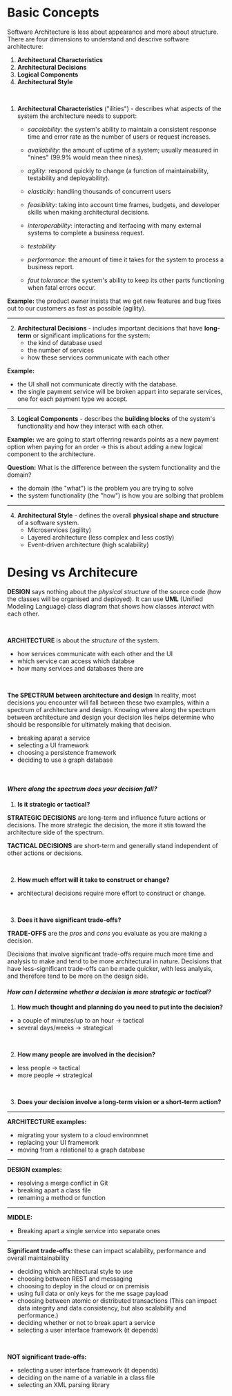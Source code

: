 # Basic Concepts
<p>Software Architecture is less about appearance and more about structure. There are four dimensions to understand and descrive software architecture: </p>

1. **Architectural Characteristics** 
2. **Architectural Decisions**
3. **Logical Components**
4. **Architectural Style** 

<br>

1. **Architectural Characteristics** ("ilities") - describes what aspects of the system the architecture needs to support:

    - _sacalability_: the system's ability to maintain a consistent response time and error rate as the number of users or request increases.

    - _availability_: the amount of uptime of a system; usually measured in "nines" (99.9% would mean thee nines).

    - _agility_: respond quickly to change (a function of maintainability, testability and deployability).

    - _elasticity_: handling thousands of concurrent users

    - _feasibility_: taking into account time frames, budgets, and developer skills when making architectural decisions. 

    - _interoperability_: interacting and iterfacing with many external systems to complete a business request.

    - _testability_

    - _performance_: the amount of time it takes for the system to process a business report.

    - _faut tolerance_: the system's ability to keep its other parts functioning when fatal errors occur.

**Example:** the product owner insists that we get new features and bug fixes out to our customers as fast as possible (agility).

----

2. **Architectural Decisions** - includes important decisions that have **long-term** or significant implications for the system:
    - the kind of database used
    - the number of services
    - how these services communicate with each other


**Example:** 
- the UI shall not communicate directly with the database.
- the single payment service will be broken appart into separate services, one for each payment type we accept. 

----


3. **Logical Components** - describes the **building blocks** of the system's functionality and how they interact with each other.

**Example:** we are going to start offerring rewards points as a new payment option when paying for an order -> this is about adding a new logical component to the architecture.

**Question:** What is the difference between the system functionality and the domain?
- the domain (the "what") is the problem you are trying to solve
- the system functionality (the "how") is how you are solbing that problem

----

4. **Architectural Style** - defines the overall **physical shape and structure** of a software system.
    - Microservices (agility)
    - Layered architecture (less complex and less costly)
    - Event-driven architecture (high scalability)


# Desing vs Architecure

**DESIGN** says nothing about the _physical structure_ of the source code (how the classes will be organised and deployed). It can use **UML** (Unified Modeling Language) class diagram that shows how classes _interact_ with each other. 

<br>

**ARCHITECTURE** is about the _structure_ of the system.
- how services communicate with each other and the UI
- which service can access which databse
- how many services and databases there are

<br>

**The SPECTRUM between architecture and design**
In reality, most decisions you encounter will fall between these two examples, within a spectrum of architecture and design. Knowing where along the spectrum between architecture and design your decision lies helps determine who should be responsible for ultimately making that decision.

- breaking aparat a service
- selecting a UI framework
- choosing a persistence framework
- deciding to use a graph database

<br>

#### _Where along the spectrum does your decision fall?_

1. **Is it strategic or tactical?**

**STRATEGIC DECISIONS** are long-term and influence future actions or decisions. The more strategic the decision, the more it stis toward the architecture side of the spectrum.

**TACTICAL DECISIONS** are short-term and generally stand independent of other actions or decisions. 


<br>

2. **How much effort will it take to construct or change?**

- architectural decisions require more effort to construct or change. 


<br>


3. **Does it have significant trade-offs?**

**TRADE-OFFS** are the _pros_ and _cons_ you evaluate as you are making a decision.

Decisions that involve significant trade-offs require much more time and analysis to make and tend to be more architectural in nature. Decisions that have less-significant trade-offs can be made quicker, with less analysis, and therefore tend to be more on the design side.



#### _How can I determine whether a decision is more strategic or tactical?_

1. **How much thought and planning do you need to put into the decision?**
- a couple of minutes/up to an hour -> tactical
- several days/weeks -> strategical

<br>


2. **How many people are involved in the decision?**
- less people -> tactical
- more people -> strategical


<br>


3. **Does your decision involve a long-term vision or a short-term action?**

-----

**ARCHITECTURE examples:**
- migrating your system to a cloud environmnet
- replacing your UI framework
- moving from a relational to a graph database

-----

**DESIGN examples:**
- resolving a merge conflict in Git
- breaking apart a class file
- renaming a method or function

-----

**MIDDLE:**
- Breaking apart a single service into separate ones


----


**Significant trade-offs:** these can impact scalability, performance and overall maintainability
- deciding which architectural style to use
- choosing between REST and messaging
- choosing to deploy in the cloud or on premisis
- using full data or only keys for the me ssage payload
- choosing between atomic or distributed transactions (This can impact data integrity and data consistency, but also scalability and performance.)
- deciding whether or not to break apart a service
- selecting a user interface framework (it depends)


<br>


**NOT significant trade-offs:**
- selecting a user interface framework (it depends)
- deciding on the name of a variable in a class file
- selecting an XML parsing library

